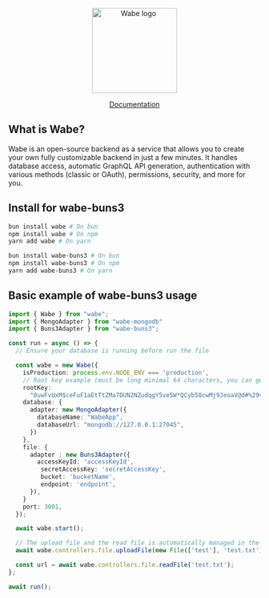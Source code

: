 <p align="center">
  <a href="https://wabe.dev"><img src="https://wabe.dev/assets/logo.png" alt="Wabe logo" height=170></a>
</p>

<div align="center">
  <a href="https://wabe.dev">Documentation</a>
</div>

## What is Wabe?

Wabe is an open-source backend as a service that allows you to create your own fully customizable backend in just a few minutes. It handles database access, automatic GraphQL API generation, authentication with various methods (classic or OAuth), permissions, security, and more for you.

## Install for wabe-buns3

```sh
bun install wabe # On bun
npm install wabe # On npm
yarn add wabe # On yarn

bun install wabe-buns3 # On bun
npm install wabe-buns3 # On npm
yarn add wabe-buns3 # On yarn
```

## Basic example of wabe-buns3 usage

```ts
import { Wabe } from "wabe";
import { MongoAdapter } from "wabe-mongodb"
import { Buns3Adapter } from "wabe-buns3";

const run = async () => {
  // Ensure your database is running before run the file

  const wabe = new Wabe({
    isProduction: process.env.NODE_ENV === 'production',
    // Root key example (must be long minimal 64 characters, you can generate it online)
    rootKey:
      "0uwFvUxM$ceFuF1aEtTtZMa7DUN2NZudqgY5ve5W*QCyb58cwMj9JeoaV@d#%29v&aJzswuudVU1%nAT+rxS0Bh&OkgBYc0PH18*",
    database: {
      adapter: new MongoAdapter({
        databaseName: "WabeApp",
        databaseUrl: "mongodb://127.0.0.1:27045",
      })
    },
    file: {
      adapter : new Buns3Adapter({
        accessKeyId: 'accessKeyId',
         secretAccessKey: 'secretAccessKey',
         bucket: 'bucketName',
         endpoint: 'endpoint',
      }),
    }
    port: 3001,
  });

  await wabe.start();

  // The upload file and the read file is automatically managed in the GraphQL API
  await wabe.controllers.file.uploadFile(new File(['test'], 'test.txt'));

  const url = await wabe.controllers.file.readFile('test.txt');
};

await run();
```
